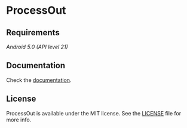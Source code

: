 # ProcessOut

## Requirements

*Android 5.0 (API level 21)*

## Documentation

Check the [documentation](sdk/dokka/ProcessOut.md).

## License

ProcessOut is available under the MIT license. See the [LICENSE](LICENSE) file for more info.
